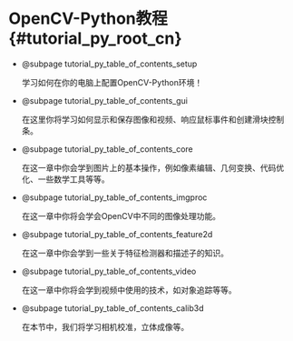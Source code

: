 # OpenCV-Python教程 {#tutorial_py_root_cn}

- @subpage tutorial_py_table_of_contents_setup

  学习如何在你的电脑上配置OpenCV-Python环境！

- @subpage tutorial_py_table_of_contents_gui

  在这里你将学习如何显示和保存图像和视频、响应鼠标事件和创建滑块控制条。

- @subpage tutorial_py_table_of_contents_core

  在这一章中你会学到图片上的基本操作，例如像素编辑、几何变换、代码优化、一些数学工具等等。

- @subpage tutorial_py_table_of_contents_imgproc

  在这一章中你将会学会OpenCV中不同的图像处理功能。

- @subpage tutorial_py_table_of_contents_feature2d

  在这一章中你会学到一些关于特征检测器和描述子的知识。

- @subpage tutorial_py_table_of_contents_video

  在这一章中你将会学到视频中使用的技术，如对象追踪等等。

- @subpage tutorial_py_table_of_contents_calib3d

  在本节中，我们将学习相机校准，立体成像等。


